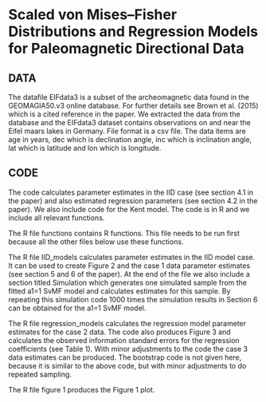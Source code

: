 # Scaled von Mises–Fisher Distributions and Regression Models for Paleomagnetic Directional Data


## DATA

The datafile EIFdata3 is a subset of the archeomagnetic data found in the GEOMAGIA50.v3 online database. For further details see Brown et al. (2015) which is a cited reference in the paper. We extracted the data from the database and the EIFdata3 dataset contains observations on and near the Eifel maars lakes in Germany. 
File format is a csv file. The data items are age in years, dec which is declination angle, inc which is inclination angle, lat which is latitude and lon which is longitude.

## CODE

The code calculates parameter estimates in the IID case (see section 4.1 in the paper) and also estimated regression parameters (see section 4.2 in the paper). We also include code for the Kent model.
The code is in R and we include all relevant functions. 


The R file functions contains R functions. This file needs to be run first because all the other files below use these functions.

The R file IID_models calculates parameter estimates in the IID model case. It can be used to create Figure 2 and the case 1 data parameter estimates (see section 5 and 6 of the paper). At the end of the file we also include a section titled Simulation which generates one simulated sample from the fitted a1=1 SvMF model and calculates estimates for this sample. By repeating this simulation code 1000 times the simulation results in Section 6 can be obtained for the a1=1 SvMF model.

The R file regression_models calculates the regression model parameter estimates for the case 2 data. The code also produces Figure 3 and calculates the observed information standard errors for the regression coefficients (see Table 1).  With minor adjustments to the code the case 3 data estimates can be produced. The bootstrap code is not given here, because it is similar to the above code, but with minor adjustments to do repeated sampling. 

The R file figure 1 produces the Figure 1 plot.
